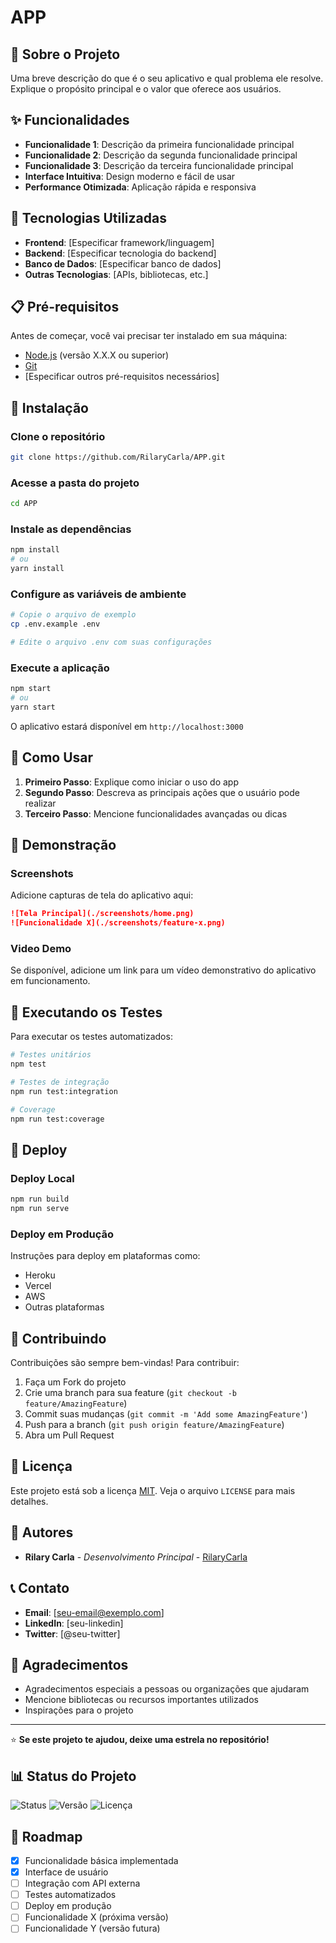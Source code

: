 # APP

## 📱 Sobre o Projeto

Uma breve descrição do que é o seu aplicativo e qual problema ele resolve. Explique o propósito principal e o valor que oferece aos usuários.

## ✨ Funcionalidades

- **Funcionalidade 1**: Descrição da primeira funcionalidade principal
- **Funcionalidade 2**: Descrição da segunda funcionalidade principal  
- **Funcionalidade 3**: Descrição da terceira funcionalidade principal
- **Interface Intuitiva**: Design moderno e fácil de usar
- **Performance Otimizada**: Aplicação rápida e responsiva

## 🚀 Tecnologias Utilizadas

- **Frontend**: [Especificar framework/linguagem]
- **Backend**: [Especificar tecnologia do backend]
- **Banco de Dados**: [Especificar banco de dados]
- **Outras Tecnologias**: [APIs, bibliotecas, etc.]

## 📋 Pré-requisitos

Antes de começar, você vai precisar ter instalado em sua máquina:

- [Node.js](https://nodejs.org/) (versão X.X.X ou superior)
- [Git](https://git-scm.com)
- [Especificar outros pré-requisitos necessários]

## 🔧 Instalação

### Clone o repositório
```bash
git clone https://github.com/RilaryCarla/APP.git
```

### Acesse a pasta do projeto
```bash
cd APP
```

### Instale as dependências
```bash
npm install
# ou
yarn install
```

### Configure as variáveis de ambiente
```bash
# Copie o arquivo de exemplo
cp .env.example .env

# Edite o arquivo .env com suas configurações
```

### Execute a aplicação
```bash
npm start
# ou
yarn start
```

O aplicativo estará disponível em `http://localhost:3000`

## 📱 Como Usar

1. **Primeiro Passo**: Explique como iniciar o uso do app
2. **Segundo Passo**: Descreva as principais ações que o usuário pode realizar
3. **Terceiro Passo**: Mencione funcionalidades avançadas ou dicas

## 🎯 Demonstração

### Screenshots

Adicione capturas de tela do aplicativo aqui:

```markdown
![Tela Principal](./screenshots/home.png)
![Funcionalidade X](./screenshots/feature-x.png)
```

### Video Demo

Se disponível, adicione um link para um vídeo demonstrativo do aplicativo em funcionamento.

## 🧪 Executando os Testes

Para executar os testes automatizados:

```bash
# Testes unitários
npm test

# Testes de integração
npm run test:integration

# Coverage
npm run test:coverage
```

## 🚀 Deploy

### Deploy Local
```bash
npm run build
npm run serve
```

### Deploy em Produção
Instruções para deploy em plataformas como:
- Heroku
- Vercel
- AWS
- Outras plataformas

## 🤝 Contribuindo

Contribuições são sempre bem-vindas! Para contribuir:

1. Faça um Fork do projeto
2. Crie uma branch para sua feature (`git checkout -b feature/AmazingFeature`)
3. Commit suas mudanças (`git commit -m 'Add some AmazingFeature'`)
4. Push para a branch (`git push origin feature/AmazingFeature`)
5. Abra um Pull Request

## 📄 Licença

Este projeto está sob a licença [MIT](./LICENSE). Veja o arquivo `LICENSE` para mais detalhes.

## 👥 Autores

- **Rilary Carla** - *Desenvolvimento Principal* - [RilaryCarla](https://github.com/RilaryCarla)

## 📞 Contato

- **Email**: [seu-email@exemplo.com]
- **LinkedIn**: [seu-linkedin]
- **Twitter**: [@seu-twitter]

## 🙏 Agradecimentos

- Agradecimentos especiais a pessoas ou organizações que ajudaram
- Mencione bibliotecas ou recursos importantes utilizados
- Inspirações para o projeto

---

⭐ **Se este projeto te ajudou, deixe uma estrela no repositório!**

## 📊 Status do Projeto

![Status](https://img.shields.io/badge/Status-Em%20Desenvolvimento-yellow)
![Versão](https://img.shields.io/badge/Versão-1.0.0-blue)
![Licença](https://img.shields.io/badge/Licença-MIT-green)

## 🔄 Roadmap

- [x] Funcionalidade básica implementada
- [x] Interface de usuário
- [ ] Integração com API externa
- [ ] Testes automatizados
- [ ] Deploy em produção
- [ ] Funcionalidade X (próxima versão)
- [ ] Funcionalidade Y (versão futura)
